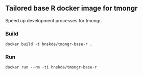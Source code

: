 ## Tailored base R docker image for tmongr

Speed up development processes for tmongr.

### Build
```docker build -t hnskde/tmongr-base-r .```

### Run
```docker run --rm -ti hnskde/tmongr-base-r```
